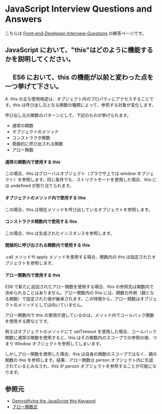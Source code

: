 # JavaScript Interview Questions and Answers

こちらは [Front-end-Developer-Interview-Questions](https://h5bp.org/Front-end-Developer-Interview-Questions/questions/javascript-questions/) の解答ページです。

## JavaScript において、"this"はどのように機能するかを説明してください。

## 　 ES6 において、this の機能が以前と変わった点を一つ挙げて下さい。

A. this の主な使用用途は、オブジェクト内のプロパティにアクセスすることです。this は呼び出し元となる関数の種類によって、参照する対象が変化します。

呼び出し元の関数のパターンとして、下記のものが挙げられます。

- 通常の関数
- オブジェクトのメソッド
- コンストラクタ関数
- 間接的に呼び出される関数
- アロー関数

#### 通常の関数内で使用する this

この場合、this はグローバルオブジェクト（ブラウザ上では window オブジェクト）を参照します。同じ条件でも、ストリクトモードを使用した場合、this には undefined が割り当てられます。

#### オブジェクトのメソッド内で使用する this

この場合、this は現在メソッドを呼び出しているオブジェクトを参照します。

#### コンストラクタ関数内で使用する this

この場合、this は生成されたインスタンスを参照します。

#### 間接的に呼び出される関数内で使用する this

.call メソッドや.apply メソッドを使用する場合、関数内の this は指定されたオブジェクトを参照します。

#### アロー関数内で使用する this

ES6 で新たに追加されたアロー関数を使用する場合、this の参照先は関数内で決められることはありません。アロー関数内の this には、関数の外側（親となる関数）で設定された値が継承されます。この特徴から、アロー関数はオブジェクトのメソッドとしては向いていません。

アロー関数内で this の使用が適しているのは、メソッド内でコールバック関数を使用する際などです。

例えばオブジェクトのメソッドにて setTimeout を使用した場合、コールバック関数に通常の関数を使用すると、this はその関数内のスコープでの参照の値、つまり Window オブジェクトを参照してしまいます。

しかしアロー関数を使用した場合、this は自身の関数のスコープではなく、親の関数の this を参照します。結果、アロー関数は person オブジェクト内に生成されているとみなされ、this が person オブジェクトを参照することが可能になります。

## 参照元

- [Demystifying the JavaScript this Keyword](https://www.javascripttutorial.net/javascript-this/)
- [アロー関数式](https://developer.mozilla.org/ja/docs/Web/JavaScript/Reference/Functions/Arrow_functions)
